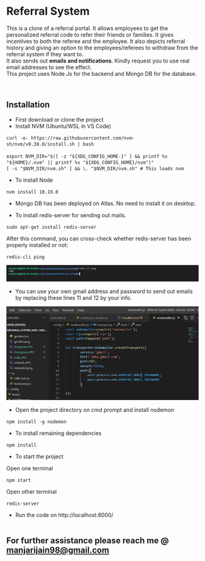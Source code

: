 # Referral System

This is a clone of a referral portal. It allows employees to get the personalized referral code to refer their friends or families.
It gives incentives to both the referee and the employee. It also depicts referral history and giving an option to the employees/referees to withdraw from the referral system if they want to.
<br>
It also sends out <b>emails and notifications</b>. Kindly request you
to use real email addresses to see the effect.
<br>
This project uses  Node Js for the backend and Mongo DB for the database.

<br>

## Installation

- First download or clone the project
- Install NVM (Ubuntu/WSL in VS Code)

```
curl -o- https://raw.githubusercontent.com/nvm-sh/nvm/v0.38.0/install.sh | bash

export NVM_DIR="$([ -z "${XDG_CONFIG_HOME-}" ] && printf %s "${HOME}/.nvm" || printf %s "${XDG_CONFIG_HOME}/nvm")"
[ -s "$NVM_DIR/nvm.sh" ] && \. "$NVM_DIR/nvm.sh" # This loads nvm
```

- To install Node

```
nvm install 10.19.0
```

- Mongo DB has been deployed on Atlas. No need to install it on desktop. 


- To install redis-server for sending out mails.
```
sudo apt-get install redis-server
```

After this command, you can cross-check whether redis-server has been
properly installed or not:
```
redis-cli ping
```
<img src="assets/images/redis.JPG" >

- You can use your own gmail address and password to send out emails by replacing these lines 11 and 12 by your info.

<img src="assets/images/nodemailer.JPG" >


- Open the project directory on cmd prompt and install nodemon
``` 
npm install -g nodemon
```

- To install remaining dependencies
```
npm install
```

- To start the project

Open one terminal
```
npm start
```
Open other terminal
```
redis-server
```

- Run the code on http://localhost:8000/
<br><br>

## For further assistance please reach me @ manjarijain98@gmail.com

